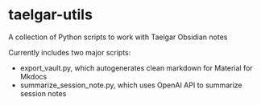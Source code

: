 # taelgar-utils

A collection of Python scripts to work with Taelgar Obsidian notes

Currently includes two major scripts:

- export_vault.py, which autogenerates clean markdown for Material for Mkdocs
- summarize_session_note.py, which uses OpenAI API to summarize session notes